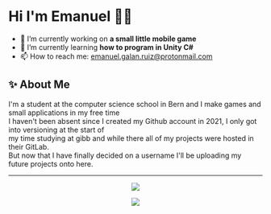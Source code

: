 # Hi I'm Emanuel 👋🦤

-   🔭 I’m currently working on **a small little mobile game**
-   🌱 I’m currently learning **how to program in Unity C#**
-   📫 How to reach me: emanuel.galan.ruiz@protonmail.com

## ✨ About Me

I'm a student at the computer science school in Bern and I make games and small applications in my free time  
I haven't been absent since I created my Github account in 2021, I only got into versioning at the start of  
my time studying at gibb and while there all of my projects were hosted in their GitLab.  
But now that I have finally decided on a username I'll be uploading my future projects onto here.

---

<p align="center"><img src="https://github-readme-streak-stats.herokuapp.com?user=debugDodo&theme=monokai-metallian"/></p>
<p align="center"><img src="https://github-readme-stats.vercel.app/api/top-langs/?username=anuraghazra&layout=compact&bg_color=1f222e&border-color=ffffff&text_color=f85d7f&title_color=f85d7f"/></p>

<!--
**debugDodo/debugDodo** is a ✨ _special_ ✨ repository because its `README.md` (this file) appears on your GitHub profile.

Here are some ideas to get you started:

- 🔭 I’m currently working on ...
- 🌱 I’m currently learning ...
- 👯 I’m looking to collaborate on ...
- 🤔 I’m looking for help with ...
- 💬 Ask me about ...
- 📫 How to reach me: ...
- 😄 Pronouns: ...
- ⚡ Fun fact: ...
-->
